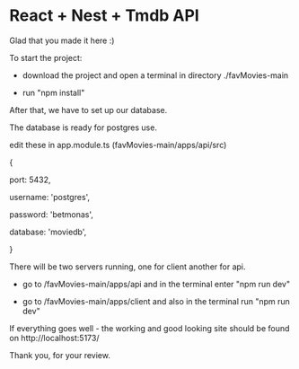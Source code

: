 # React + Nest + Tmdb API
Glad that you made it here :)

To start the project:

- download the project and open a terminal in directory ./favMovies-main
  
- run "npm install"
  
After that, we have to set up our database.

The database is ready for postgres use.

edit these in app.module.ts (favMovies-main/apps/api/src)

{

 port: 5432,
 
 username: 'postgres',
 
 password: 'betmonas',
 
 database: 'moviedb',
 
}

There will be two servers running, one for client another for api.

- go to /favMovies-main/apps/api and in the terminal enter "npm run dev"

- go to /favMovies-main/apps/client and also in the terminal run "npm run dev"

If everything goes well - the working and good looking site should be found on http://localhost:5173/

Thank you, for your review.

